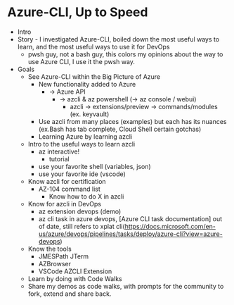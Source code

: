 # Azure-CLI, Up to Speed
- Intro
- Story - I investigated Azure-CLI, boiled down the most useful ways to learn, and the most useful ways to use it for DevOps
  - pwsh guy, not a bash guy, this colors my opinions about the way to use Azure CLI, I use it the pwsh way.
- Goals
  - See Azure-CLI within the Big Picture of Azure
    - New functionality added to Azure
      - -> Azure API
        - -> azcli & az powershell (-> az console / webui)
          - azcli -> extensions/preview -> commands/modules (ex. keyvault)
    - Use azcli from many places (examples) but each has its nuances (ex.Bash has tab complete, Cloud Shell certain gotchas)
    - Learning Azure by learning azcli
  - Intro to the useful ways to learn azcli
    - az interactive!
      - tutorial
    - use your favorite shell (variables, json)
    - use your favorite ide (vscode)
  - Know azcli for certification
    - AZ-104 command list
      - Know how to do X in azcli
  - Know for azcli in DevOps
    - az extension devops (demo)
    - az cli task in azure devops, [Azure CLI task documentation] out of date, still refers to xplat cli(https://docs.microsoft.com/en-us/azure/devops/pipelines/tasks/deploy/azure-cli?view=azure-devops)
  - Know the tools
    - JMESPath JTerm
    - AZBrowser
    - VSCode AZCLI Extension
  - Learn by doing with Code Walks
  - Share my demos as code walks, with prompts for the community to fork, extend and share back.